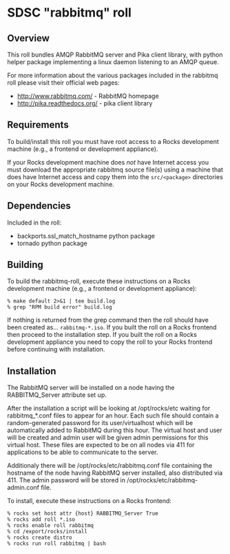 # SDSC "rabbitmq" roll

## Overview

This roll bundles AMQP RabbitMQ server and Pika client library, with python helper package implementing a linux daemon listening to an AMQP queue.

For more information about the various packages included in the rabbitmq roll please visit their official web pages:

- <a href="http://www.rabbitmq.com/" target="_blank">http://www.rabbitmq.com/</a> - RabbitMQ homepage
- <a href="http://pika.readthedocs.org/">http://pika.readthedocs.org/</a> - pika client library


## Requirements

To build/install this roll you must have root access to a Rocks development
machine (e.g., a frontend or development appliance).

If your Rocks development machine does *not* have Internet access you must
download the appropriate rabbitmq source file(s) using a machine that does
have Internet access and copy them into the `src/<package>` directories on your
Rocks development machine.


## Dependencies

Included in the roll:
- backports.ssl_match_hostname python package
- tornado python package


## Building

To build the rabbitmq-roll, execute these instructions on a Rocks development
machine (e.g., a frontend or development appliance):

```shell
% make default 2>&1 | tee build.log
% grep "RPM build error" build.log
```

If nothing is returned from the grep command then the roll should have been
created as... `rabbitmq-*.iso`. If you built the roll on a Rocks frontend then
proceed to the installation step. If you built the roll on a Rocks development
appliance you need to copy the roll to your Rocks frontend before continuing
with installation.


## Installation

The RabbitMQ server will be installed on a node having the RABBITMQ_Server attribute set up.

After the installation a script will be looking at /opt/rocks/etc waiting for rabbitmq_*.conf files to appear for an hour. Each such file should contain a random-generated password for its user/virtualhost which will be automatically added to RabbitMQ during this hour. The virtual host and user will be created and admin user will be given admin permissions for this virtual host. These files are expected to be on all nodes via 411 for applications to be able to communicate to the server.

Additionaly there will be /opt/rocks/etc/rabbitmq.conf file containing the hostname of the node having RabbitMQ server installed, also distributed via 411. The admin password will be stored in /opt/rocks/etc/rabbitmq-admin.conf file.

To install, execute these instructions on a Rocks frontend:

```shell
% rocks set host attr {host} RABBITMQ_Server True
% rocks add roll *.iso
% rocks enable roll rabbitmq
% cd /export/rocks/install
% rocks create distro
% rocks run roll rabbitmq | bash
```


